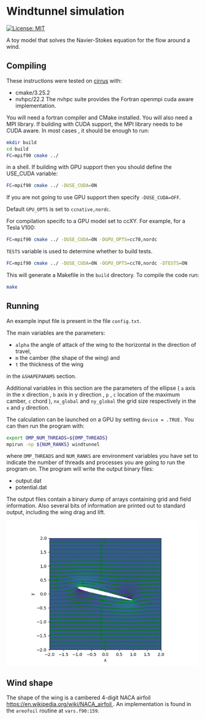 # Windtunnel simulation
[![License: MIT](https://img.shields.io/badge/License-MIT-yellow.svg)](https://opensource.org/licenses/MIT)

A toy model that solves the Navier-Stokes equation for the flow around a wind.

## Compiling
These instructions were tested on [cirrus](https://www.cirrus.ac.uk/) with:
- cmake/3.25.2
- nvhpc/22.2
The nvhpc suite provides the Fortran openmpi cuda aware implementation.

You will need a fortran compiler and CMake installed. You will also need a MPI library. If building with CUDA support, the MPI library needs to be CUDA aware. In most cases , it should be enough to run: 
```bash
mkdir build
cd build
FC=mpif90 cmake ../
```
in a shell.
If building with GPU support then you should define the USE_CUDA variable: 

```bash
FC=mpif90 cmake ../ -DUSE_CUDA=ON
```
If you are not going to use GPU support then specify `-DUSE_CUDA=OFF`.

Default `GPU_OPTS` is set to `ccnative,nordc`.

For compilation specifc to a GPU model set to ccXY. For example, for a Tesla V100:
```bash
FC=mpif90 cmake ../ -DUSE_CUDA=ON -DGPU_OPTS=cc70,nordc
```

`TESTS` variable is used to determine whether to build tests.

```bash
FC=mpif90 cmake ../ -DUSE_CUDA=ON -DGPU_OPTS=cc70,nordc -DTESTS=ON
```

This will generate a Makefile in the `build` directory. To compile the code run:

```bash
make
```

## Running 

An example input file is present in the file `config.txt`. 

The main variables are the parameters:

* `alpha` the angle of attack of the wing to the horizontal in the direction of travel,
* `m` the camber (the shape of the wing) and  
* `t` the thickness of the wing

in the `&SHAPEPARAMS` section.

Additional variables in this section are the parameters of the ellipse ( `a` axis in the  x direction , `b` axis in y direction , `p` , `c` location of the maximum camber, `c` chord ), `nx_global` and `ny_global` the grid size respectively in the `x` and `y` direction. 

The calculation can be launched on a GPU by setting `device = .TRUE.` 
You can then run the program with:

```bash
export OMP_NUM_THREADS=${OMP_THREADS}
mpirun -np ${NUM_RANKS} windtunnel
```

where `OMP_THREADS` and `NUM_RANKS` are environment variables you have set to indicate the number of threads and processes you are going to run the program on. The program will write the output binary files:

- output.dat
- potential.dat 

The output files contain a binary dump of arrays containing grid and field information.
Also several bits of information are printed out to standard output, including the wing drag and lift.

![Velocity](visualize/velocity.png)

## Wind shape
The shape of the wing is a cambered 4-digit NACA airfoil [https://en.wikipedia.org/wiki/NACA_airfoil ](https://en.wikipedia.org/wiki/NACA_airfoil) . An implementation is found in the `areofoil` routine at `vars.f90:159`.


